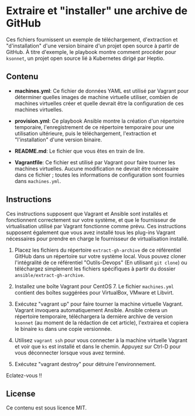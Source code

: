 # Extraire et "installer" une archive de GitHub

Ces fichiers fournissent un exemple de téléchargement, d'extraction et "d'installation" d'une version binaire d'un projet open source à partir de GitHub. À titre d'exemple, le playbook montre comment procéder pour `ksonnet`, un projet open source lié à Kubernetes dirigé par Heptio.

## Contenu

* **machines.yml**: Ce fichier de données YAML est utilisé par Vagrant pour déterminer quelles images de machine virtuelle utiliser, combien de machines virtuelles créer et quelle devrait être la configuration de ces machines virtuelles.

* **provision.yml**: Ce playbook Ansible montre la création d'un répertoire temporaire, l'enregistrement de ce répertoire temporaire pour une utilisation ultérieure, puis le téléchargement, l'extraction et "l'installation" d'une version binaire.

* **README.md**: Le fichier que vous êtes en train de lire.

* **Vagrantfile**: Ce fichier est utilisé par Vagrant pour faire tourner les machines virtuelles. Aucune modification ne devrait être nécessaire dans ce fichier ; toutes les informations de configuration sont fournies dans `machines.yml`.

## Instructions

Ces instructions supposent que Vagrant et Ansible sont installés et fonctionnent correctement sur votre système, et que le fournisseur de virtualisation utilisé par Vagrant fonctionne comme prévu. Ces instructions supposent également que vous avez installé tous les plug-ins Vagrant nécessaires pour prendre en charge le fournisseur de virtualisation installé.

1. Placez les fichiers du répertoire `extract-gh-archive` de ce référentiel GitHub dans un répertoire sur votre système local. Vous pouvez cloner l'intégralité de ce référentiel "Outils-Devops" (En utilisant `git clone`) ou téléchargez simplement les fichiers spécifiques à partir du dossier `ansible/extract-gh-archive`.

2. Installez une boîte Vagrant pour CentOS 7. Le fichier `machines.yml` contient des boîtes suggérées pour VirtualBox, VMware et Libvirt.

3. Exécutez "vagrant up" pour faire tourner la machine virtuelle Vagrant. Vagrant invoquera automatiquement Ansible. Ansible créera un répertoire temporaire, téléchargera la dernière archive de version `ksonnet` (au moment de la rédaction de cet article), l'extrairea et copiera le binaire `ks` dans une copie versionnée.

4. Utilisez `vagrant ssh` pour vous connecter à la machine virtuelle Vagrant et voir que `ks` est installé et dans le chemin. Appuyez sur Ctrl-D pour vous déconnecter lorsque vous avez terminé.

5. Exécutez "vagrant destroy" pour détruire l'environnement.

Eclatez-vous !!

## License

Ce contenu est sous licence MIT.

